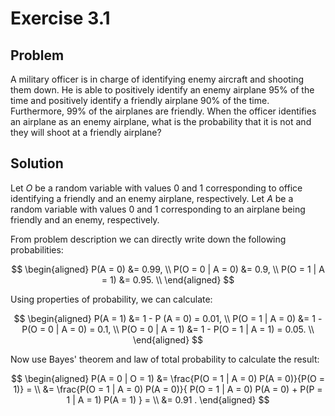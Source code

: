 # Exercise 3.1

## Problem

A military officer is in charge of identifying enemy aircraft and shooting them
down. He is able to positively identify an enemy airplane $95\%$ of the time and
positively identify a friendly airplane $90\%$ of the time. Furthermore, $99\%$
of the airplanes are friendly. When the officer identifies an airplane as an
enemy airplane, what is the probability that it is not and they will shoot at
a friendly airplane?

## Solution

Let $O$ be a random variable with values $0$ and $1$ corresponding to office
identifying a friendly and an enemy airplane, respectively. Let $A$ be a random
variable with values $0$ and $1$ corresponding to an airplane being friendly
and an enemy, respectively.

From problem description we can directly write down the following probabilities:

$$
\begin{aligned}
    P(A = 0) &= 0.99, \\
    P(O = 0 | A = 0) &= 0.9, \\
    P(O = 1 | A = 1) &= 0.95. \\
\end{aligned}
$$

Using properties of probability, we can calculate:

$$
\begin{aligned}
    P(A = 1) &= 1 - P (A = 0) = 0.01, \\
    P(O = 1 | A = 0) &= 1 - P(O = 0 | A = 0) = 0.1, \\
    P(O = 0 | A = 1) &= 1 - P(O = 1 | A = 1) = 0.05. \\
\end{aligned}
$$

Now use Bayes' theorem and law of total probability to calculate the result:

$$
\begin{aligned}
    P(A = 0 | O = 1) &= \frac{P(O = 1 | A = 0) P(A = 0)}{P(O = 1)} = \\
    &= \frac{P(O = 1 | A = 0) P(A = 0)}{
        P(O = 1 | A = 0) P(A = 0) + P(P = 1 | A = 1) P(A = 1)
    } = \\
    &= 0.91 .
\end{aligned}
$$
